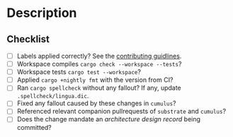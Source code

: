 # Description

<!--

A crisp summary

Fixes #
Ref #
-->

<!--
Apply labels!
-->

## Checklist

- [ ] Labels applied correctly? See the [contributing guidlines](../CONTRIBUTING.md).
- [ ] Workspace compiles `cargo check --workspace --tests`?
- [ ] Workspace tests `cargo test --workspace`?
- [ ] Applied `cargo +nightly fmt` with the version from CI?
- [ ] Ran `cargo spellcheck` without any fallout? If any, update `.spellcheck/lingua.dic`.
- [ ] Fixed any fallout caused by these changes in `cumulus`?
- [ ] Referenced relevant companion pullrequests of `substrate` and `cumulus`?
- [ ] Does the change mandate an _architecture design record_ being committed?

<!--
## Companions:

Must be last!

substrate companion: https://github.com/paritytech/substrate/pulls/
cumulus companion: https://github.com/paritytech/cumulus/pulls/
-->
